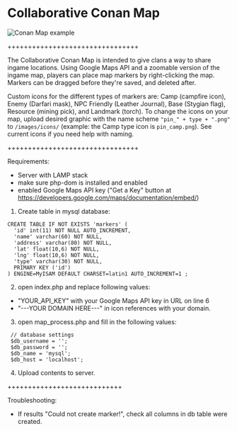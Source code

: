 # Collaborative Conan Map

![Conan Map example](https://camo.githubusercontent.com/a93fd7e582ae1a1746aec6b71ebce6f30424b6b6/687474703a2f2f692e696d6775722e636f6d2f656361346b63442e6a7067 "Conan Map example")

++++++++++++++++++++++++++++++++

The Collaborative Conan Map is intended to give clans a way to share ingame locations. Using Google Maps API and a zoomable version of the ingame map, players can place map markers by right-clicking the map. Markers can be dragged before they're saved, and deleted after. 

Custom icons for the different types of markers are: Camp (campfire icon), Enemy (Darfari mask), NPC Friendly (Leather Journal), Base (Stygian flag), Resource (mining pick), and Landmark (torch). To change the icons on your map, upload desired graphic with the name scheme `"pin_" + type + ".png"` to `/images/icons/` (example: the Camp type icon is `pin_camp.png`). See current icons if you need help with naming.  

++++++++++++++++++++++++++++++++

Requirements:

 * Server with LAMP stack
 * make sure php-dom is installed and enabled
 * enabled Google Maps API key ("Get a Key" button at https://developers.google.com/maps/documentation/embed/)


1) Create table in mysql database:

 
 ```
 CREATE TABLE IF NOT EXISTS 'markers' (
   'id' int(11) NOT NULL AUTO_INCREMENT,
   'name' varchar(60) NOT NULL,
   'address' varchar(80) NOT NULL,
   'lat' float(10,6) NOT NULL,
   'lng' float(10,6) NOT NULL,
   'type' varchar(30) NOT NULL,
   PRIMARY KEY ('id')
 ) ENGINE=MyISAM DEFAULT CHARSET=latin1 AUTO_INCREMENT=1 ;
 ```


2) open index.php and replace following values:

 * "YOUR_API_KEY" with your Google Maps API key in URL on line 6
 * "---YOUR DOMAIN HERE---" in icon references with your domain.

3) open map_process.php and fill in the following values:

```
 // database settings 
 $db_username = '';
 $db_password = '';
 $db_name = 'mysql';
 $db_host = 'localhost';
 ```

4) Upload contents to server.

++++++++++++++++++++++++++++

Troubleshooting:

* If results "Could not create marker!", check all columns in db table were created.
 
